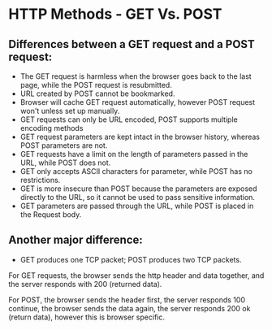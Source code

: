 # HTTP Methods - GET Vs. POST

## Differences between a GET request and a POST request:

- The GET request is harmless when the browser goes back to the last page, while the POST request is resubmitted.
- URL created by POST cannot be bookmarked.
- Browser will cache GET request automatically, however POST request won't unless set up manually.
- GET requests can only be URL encoded, POST supports multiple encoding methods
- GET request parameters are kept intact in the browser history, whereas POST parameters are not.
- GET requests have a limit on the length of parameters passed in the URL, while POST does not.
- GET only accepts ASCII characters for parameter, while POST has no restrictions.
- GET is more insecure than POST because the parameters are exposed directly to the URL, so it cannot be used to pass sensitive information.
- GET parameters are passed through the URL, while POST is placed in the Request body.

## Another major difference:

- GET produces one TCP packet; POST produces two TCP packets.

For GET requests, the browser sends the http header and data together, and the server responds with 200 (returned data).

For POST, the browser sends the header first, the server responds 100 continue, the browser sends the data again, the server responds 200 ok (return data), however this is browser specific.
